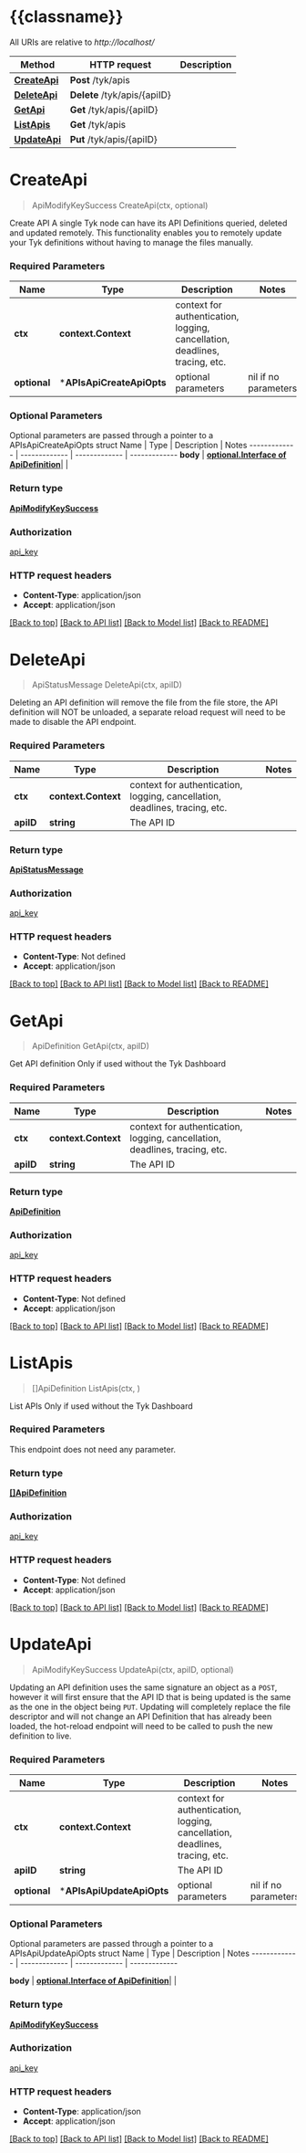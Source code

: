 # {{classname}}

All URIs are relative to *http://localhost/*

Method | HTTP request | Description
------------- | ------------- | -------------
[**CreateApi**](APIsApi.md#CreateApi) | **Post** /tyk/apis | 
[**DeleteApi**](APIsApi.md#DeleteApi) | **Delete** /tyk/apis/{apiID} | 
[**GetApi**](APIsApi.md#GetApi) | **Get** /tyk/apis/{apiID} | 
[**ListApis**](APIsApi.md#ListApis) | **Get** /tyk/apis | 
[**UpdateApi**](APIsApi.md#UpdateApi) | **Put** /tyk/apis/{apiID} | 

# **CreateApi**
> ApiModifyKeySuccess CreateApi(ctx, optional)


Create API  A single Tyk node can have its API Definitions queried, deleted and updated remotely. This functionality enables you to remotely update your Tyk definitions without having to manage the files manually.

### Required Parameters

Name | Type | Description  | Notes
------------- | ------------- | ------------- | -------------
 **ctx** | **context.Context** | context for authentication, logging, cancellation, deadlines, tracing, etc.
 **optional** | ***APIsApiCreateApiOpts** | optional parameters | nil if no parameters

### Optional Parameters
Optional parameters are passed through a pointer to a APIsApiCreateApiOpts struct
Name | Type | Description  | Notes
------------- | ------------- | ------------- | -------------
 **body** | [**optional.Interface of ApiDefinition**](ApiDefinition.md)|  | 

### Return type

[**ApiModifyKeySuccess**](apiModifyKeySuccess.md)

### Authorization

[api_key](../README.md#api_key)

### HTTP request headers

 - **Content-Type**: application/json
 - **Accept**: application/json

[[Back to top]](#) [[Back to API list]](../README.md#documentation-for-api-endpoints) [[Back to Model list]](../README.md#documentation-for-models) [[Back to README]](../README.md)

# **DeleteApi**
> ApiStatusMessage DeleteApi(ctx, apiID)


Deleting an API definition will remove the file from the file store, the API definition will NOT be unloaded, a separate reload request will need to be made to disable the API endpoint.

### Required Parameters

Name | Type | Description  | Notes
------------- | ------------- | ------------- | -------------
 **ctx** | **context.Context** | context for authentication, logging, cancellation, deadlines, tracing, etc.
  **apiID** | **string**| The API ID | 

### Return type

[**ApiStatusMessage**](apiStatusMessage.md)

### Authorization

[api_key](../README.md#api_key)

### HTTP request headers

 - **Content-Type**: Not defined
 - **Accept**: application/json

[[Back to top]](#) [[Back to API list]](../README.md#documentation-for-api-endpoints) [[Back to Model list]](../README.md#documentation-for-models) [[Back to README]](../README.md)

# **GetApi**
> ApiDefinition GetApi(ctx, apiID)


Get API definition Only if used without the Tyk Dashboard

### Required Parameters

Name | Type | Description  | Notes
------------- | ------------- | ------------- | -------------
 **ctx** | **context.Context** | context for authentication, logging, cancellation, deadlines, tracing, etc.
  **apiID** | **string**| The API ID | 

### Return type

[**ApiDefinition**](APIDefinition.md)

### Authorization

[api_key](../README.md#api_key)

### HTTP request headers

 - **Content-Type**: Not defined
 - **Accept**: application/json

[[Back to top]](#) [[Back to API list]](../README.md#documentation-for-api-endpoints) [[Back to Model list]](../README.md#documentation-for-models) [[Back to README]](../README.md)

# **ListApis**
> []ApiDefinition ListApis(ctx, )


List APIs  Only if used without the Tyk Dashboard

### Required Parameters
This endpoint does not need any parameter.

### Return type

[**[]ApiDefinition**](APIDefinition.md)

### Authorization

[api_key](../README.md#api_key)

### HTTP request headers

 - **Content-Type**: Not defined
 - **Accept**: application/json

[[Back to top]](#) [[Back to API list]](../README.md#documentation-for-api-endpoints) [[Back to Model list]](../README.md#documentation-for-models) [[Back to README]](../README.md)

# **UpdateApi**
> ApiModifyKeySuccess UpdateApi(ctx, apiID, optional)


Updating an API definition uses the same signature an object as a `POST`, however it will first ensure that the API ID that is being updated is the same as the one in the object being `PUT`.   Updating will completely replace the file descriptor and will not change an API Definition that has already been loaded, the hot-reload endpoint will need to be called to push the new definition to live. 

### Required Parameters

Name | Type | Description  | Notes
------------- | ------------- | ------------- | -------------
 **ctx** | **context.Context** | context for authentication, logging, cancellation, deadlines, tracing, etc.
  **apiID** | **string**| The API ID | 
 **optional** | ***APIsApiUpdateApiOpts** | optional parameters | nil if no parameters

### Optional Parameters
Optional parameters are passed through a pointer to a APIsApiUpdateApiOpts struct
Name | Type | Description  | Notes
------------- | ------------- | ------------- | -------------

 **body** | [**optional.Interface of ApiDefinition**](ApiDefinition.md)|  | 

### Return type

[**ApiModifyKeySuccess**](apiModifyKeySuccess.md)

### Authorization

[api_key](../README.md#api_key)

### HTTP request headers

 - **Content-Type**: application/json
 - **Accept**: application/json

[[Back to top]](#) [[Back to API list]](../README.md#documentation-for-api-endpoints) [[Back to Model list]](../README.md#documentation-for-models) [[Back to README]](../README.md)

